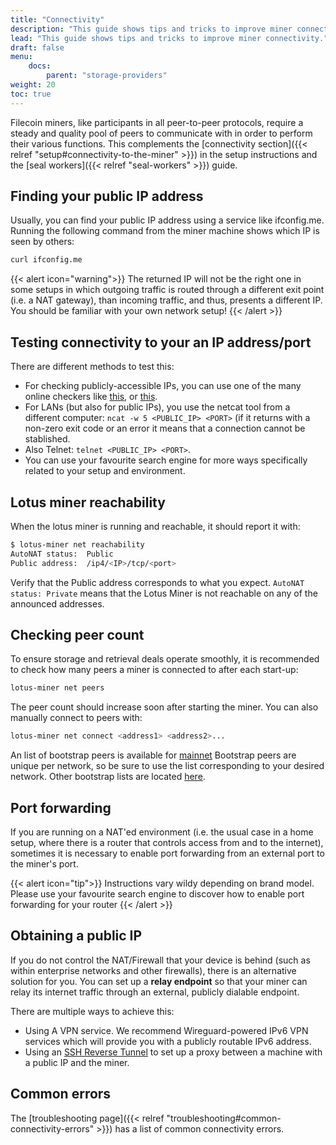 ```yaml
---
title: "Connectivity"
description: "This guide shows tips and tricks to improve miner connectivity."
lead: "This guide shows tips and tricks to improve miner connectivity."
draft: false
menu:
    docs:
        parent: "storage-providers"
weight: 20
toc: true
---
```


Filecoin miners, like participants in all peer-to-peer protocols, require a steady and quality pool of peers to communicate with in order to perform their various functions. This complements the [connectivity section]({{< relref "setup#connectivity-to-the-miner" >}}) in the setup instructions and the [seal workers]({{< relref "seal-workers" >}}) guide.

## Finding your public IP address

Usually, you can find your public IP address using a service like ifconfig.me. Running the following command from the miner machine shows which IP is seen by others:

```sh
curl ifconfig.me
```

{{< alert icon="warning">}}
The returned IP will not be the right one in some setups in which outgoing traffic is routed through a different exit point (i.e. a NAT gateway), than incoming traffic, and thus, presents a different IP. You should be familiar with your own network setup!
{{< /alert >}}

## Testing connectivity to your an IP address/port

There are different methods to test this:

- For checking publicly-accessible IPs, you can use one of the many online checkers like [this](https://www.yougetsignal.com/tools/open-ports/), or [this](https://ping.eu/port-chk).
- For LANs (but also for public IPs), you use the netcat tool from a different computer: `ncat -w 5 <PUBLIC_IP> <PORT>` (if it returns with a non-zero exit code or an error it means that a connection cannot be stablished.
- Also Telnet: `telnet <PUBLIC_IP> <PORT>`.
- You can use your favourite search engine for more ways specifically related to your setup and environment.

## Lotus miner reachability

When the lotus miner is running and reachable, it should report it with:

```sh
$ lotus-miner net reachability
AutoNAT status:  Public
Public address:  /ip4/<IP>/tcp/<port>
```

Verify that the Public address corresponds to what you expect. `AutoNAT status: Private` means that the Lotus Miner is not reachable on any of the announced addresses.

## Checking peer count

To ensure storage and retrieval deals operate smoothly, it is recommended to check how many peers a miner is connected to after each start-up:

```sh
lotus-miner net peers
```

The peer count should increase soon after starting the miner. You can also manually connect to peers with:

```sh
lotus-miner net connect <address1> <address2>...
```

An list of bootstrap peers is available for [mainnet](https://github.com/filecoin-project/lotus/blob/master/build/bootstrap/mainnet.pi) Bootstrap peers are unique per network, so be sure to use the list corresponding to your desired network.  Other bootstrap lists are located [here](https://github.com/filecoin-project/lotus/blob/master/build/bootstrap/).

## Port forwarding

If you are running on a NAT'ed environment (i.e. the usual case in a home setup, where there is a router that controls access from and to the internet), sometimes it is necessary to enable port forwarding from an external port to the miner's port.

{{< alert icon="tip">}}
Instructions vary wildy depending on brand model. Please use your favourite search engine to discover how to enable port forwarding for your router
{{< /alert >}}

## Obtaining a public IP

If you do not control the NAT/Firewall that your device is behind (such as within enterprise networks and other firewalls), there is an alternative solution for you. You can set up a **relay endpoint** so that your miner can relay its internet traffic through an external, publicly dialable endpoint.

There are multiple ways to achieve this:

- Using A VPN service. We recommend Wireguard-powered IPv6 VPN services which will provide you with a publicly routable IPv6 address.
- Using an [SSH Reverse Tunnel](https://www.howtogeek.com/428413/what-is-reverse-ssh-tunneling-and-how-to-use-it) to set up a proxy between a machine with a public IP and the miner.

## Common errors

The [troubleshooting page]({{< relref "troubleshooting#common-connectivity-errors" >}}) has a list of common connectivity errors.
